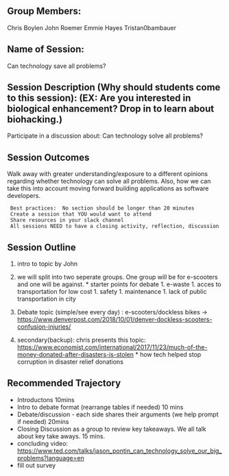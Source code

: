 ## Group Members: 
Chris Boylen  John Roemer  Emmie Hayes  Tristan0bambauer

## Name of Session: 
Can technology save all problems?

## Session Description (Why should students come to this session): (EX: Are you interested in biological enhancement? Drop in to learn about biohacking.)
Participate in a discussion about: Can technology solve all problems?

## Session Outcomes 
Walk away with greater understanding/exposure to a different opinions regarding whether technology can solve all problems. Also, how we can take this into account moving forward building applications as software developers.



     Best practices:  No section should be longer than 20 minutes
     Create a session that YOU would want to attend
     Share resources in your slack channel
     All sessions NEED to have a closing activity, reflection, discussion
## Session Outline 

  1. intro to topic by John
  1. we will split into two seperate groups. One group will be for e-scooters and one will be against.
    * starter points for debate
    1. e-waste
    1. acces to transportation for low cost
    1. safety
    1. maintenance
    1. lack of public transportation in city

  1. Debate topic (simple/see every day) : e-scooters/dockless bikes -> https://www.denverpost.com/2018/10/01/denver-dockless-scooters-confusion-injuries/
  1. secondary(backup): chris presents this topic: https://www.economist.com/international/2017/11/23/much-of-the-money-donated-after-disasters-is-stolen
    * how tech helped stop corruption in disaster relief donations


## Recommended Trajectory 
  *  Introductons 10mins
  *  Intro to debate format (rearrange tables if needed) 10 mins
  *  Debate/discussion - each side shares their arguments (we help prompt if needed) 20mins 
  *  Closing Discussion as a group to review key takeaways.  We all talk about key take aways. 15 mins. 
  *  concluding video: https://www.ted.com/talks/jason_pontin_can_technology_solve_our_big_problems?language=en
  *  fill out survey

